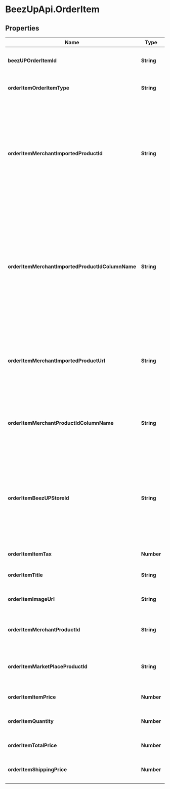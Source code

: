 # BeezUpApi.OrderItem

## Properties
Name | Type | Description | Notes
------------ | ------------- | ------------- | -------------
**beezUPOrderItemId** | **String** | The BeezUP identifier of the order Item | 
**orderItemOrderItemType** | **String** | The order item type of the order item | 
**orderItemMerchantImportedProductId** | **String** | The product id indicated in the catalog importation in BeezUP system for this order item. This property will help you to match the order to the inventory system. | [optional] 
**orderItemMerchantImportedProductIdColumnName** | **String** | The column name for the product id indicated in the catalog importation in BeezUP system related to this order item. This property will help you to match the order to the inventory system. | [optional] 
**orderItemMerchantImportedProductUrl** | **String** | The product url indicated in the catalog importation in BeezUP system related to this order item | [optional] 
**orderItemMerchantProductIdColumnName** | **String** | The column name indicate in the mapping for the product id related to the order item | [optional] 
**orderItemBeezUPStoreId** | **String** | The store id in the beezup system related to the order item. This property will help you to match the order to the inventory system. | [optional] 
**orderItemItemTax** | **Number** | The tax of the order item | [optional] 
**orderItemTitle** | **String** | The title of the order item | [optional] 
**orderItemImageUrl** | **String** | The URL of the image of the order item | [optional] 
**orderItemMerchantProductId** | **String** | The merchant product id of the order item | [optional] 
**orderItemMarketPlaceProductId** | **String** | The marketplace product identifier of the order item | [optional] 
**orderItemItemPrice** | **Number** | The price of the order item | [optional] 
**orderItemQuantity** | **Number** | The quantity of the order item | [optional] 
**orderItemTotalPrice** | **Number** | The total price of the order item | [optional] 
**orderItemShippingPrice** | **Number** | The shipping price of the order item | [optional] 


